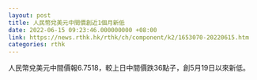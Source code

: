 ```yaml
---
layout: post
title: 人民幣兌美元中間價創近1個月新低
date: 2022-06-15 09:23:46.000000000 +08:00
link: https://news.rthk.hk/rthk/ch/component/k2/1653070-20220615.htm
categories: rthk
---
```


人民幣兌美元中間價報6.7518，較上日中間價跌36點子，創5月19日以來新低。
